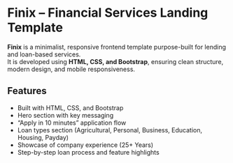 # Finix – Financial Services Landing Template  

**Finix** is a minimalist, responsive frontend template purpose-built for lending and loan-based services.  
It is developed using **HTML, CSS, and Bootstrap**, ensuring clean structure, modern design, and mobile responsiveness.  

## Features  
- Built with HTML, CSS, and Bootstrap  
- Hero section with key messaging  
- “Apply in 10 minutes” application flow  
- Loan types section (Agricultural, Personal, Business, Education, Housing, Payday)  
- Showcase of company experience (25+ Years)  
- Step-by-step loan process and feature highlights  
